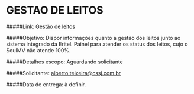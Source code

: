 # GESTAO DE LEITOS

#####Link:
<a href ="http://cssj-webdev/gestaodeleitos/">Gestão de leitos</a>

#####Objetivo:
Dispor informações quanto a gestão dos leitos junto ao sistema integrado da Eritel. Painel para atender os status dos leitos, cujo o SoulMV não atende 100%.

#####Detalhes escopo:
Aguardando solicitante

#####Solicitante:
alberto.teixeira@cssj.com.br

#####Data de entrega:
à definir.



